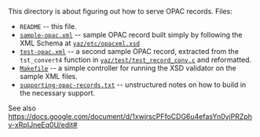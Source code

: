 This directory is about figuring out how to serve OPAC records. Files:

* `README` -- this file.
* [`sample-opac.xml`](sample-opac.xml) -- sample OPAC record built simply by following the XML Schema at [`yaz/etc/opacxml.xsd`](https://github.com/indexdata/yaz/blob/master/etc/opacxml.xsd)
* [`test-opac.xml`](test-opac.xml) -- a second sample OPAC record, extracted from the `tst_convert4` function in [`yaz/test/test_record_conv.c`](https://github.com/indexdata/yaz/blob/master/test/test_record_conv.c) and reformatted.
* [`Makefile`](Makefile) -- a simple controller for running the XSD validator on the sample XML files.
* [`supporting-opac-records.txt`](supporting-opac-records.txt) -- unstructured notes on how to build in the necessary support.

See also https://docs.google.com/document/d/1xwjrscPFfoCDG6u4efasYn0yjPRZphv-xRpIJneEq0U/edit#
